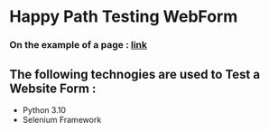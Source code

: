 # Happy Path Testing WebForm 

### On the example of a page : [link](https://sourceful.nl/nl/contact-pl/) 

## The following technogies are used to Test a Website Form :
* Python 3.10
* Selenium Framework
